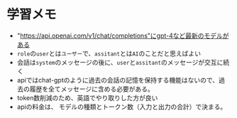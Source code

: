 # 学習メモ


- "https://api.openai.com/v1/chat/completions"にgpt-4など最新のモデルがある
- `role`の`user`とは`ユーザー`で、`assitant`とは`AI`のことだと思えばよい
- 会話は`system`のメッセージの後に、`user`と`assitant`のメッセージが交互に続く
- apiではchat-gptのように過去の会話の記憶を保持する機能はないので、過去の履歴を全てメッセージに含める必要がある。
- token数削減のため、英語でやり取りした方が良い
- apiの料金は、
モデルの種類とトークン数（入力と出力の合計）で決まる。